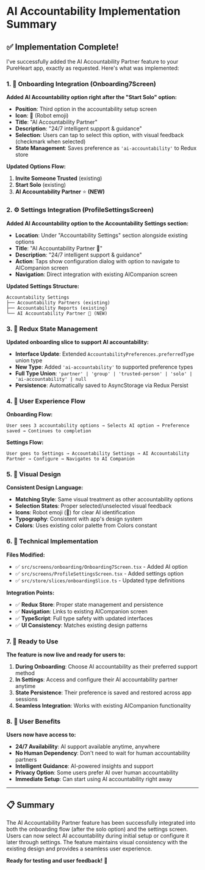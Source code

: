 # AI Accountability Implementation Summary

## ✅ **Implementation Complete!**

I've successfully added the AI Accountability Partner feature to your PureHeart app, exactly as requested. Here's what was implemented:

### **1. 🎯 Onboarding Integration (Onboarding7Screen)**

**Added AI Accountability option right after the "Start Solo" option:**

- **Position**: Third option in the accountability setup screen
- **Icon**: 🤖 (Robot emoji)
- **Title**: "AI Accountability Partner"
- **Description**: "24/7 intelligent support & guidance"
- **Selection**: Users can tap to select this option, with visual feedback (checkmark when selected)
- **State Management**: Saves preference as `'ai-accountability'` to Redux store

**Updated Options Flow:**
1. **Invite Someone Trusted** (existing)
2. **Start Solo** (existing) 
3. **AI Accountability Partner** ⭐ **(NEW)**

### **2. ⚙️ Settings Integration (ProfileSettingsScreen)**

**Added AI Accountability option to the Accountability Settings section:**

- **Location**: Under "Accountability Settings" section alongside existing options
- **Title**: "AI Accountability Partner 🤖"
- **Description**: "24/7 intelligent support & guidance"
- **Action**: Taps show configuration dialog with option to navigate to AICompanion screen
- **Navigation**: Direct integration with existing AICompanion screen

**Updated Settings Structure:**
```
Accountability Settings
├── Accountability Partners (existing)
├── Accountability Reports (existing)
└── AI Accountability Partner 🤖 (NEW)
```

### **3. 💾 Redux State Management**

**Updated onboarding slice to support AI accountability:**

- **Interface Update**: Extended `AccountabilityPreferences.preferredType` union type
- **New Type**: Added `'ai-accountability'` to supported preference types
- **Full Type Union**: `'partner' | 'group' | 'trusted-person' | 'solo' | 'ai-accountability' | null`
- **Persistence**: Automatically saved to AsyncStorage via Redux Persist

### **4. 🔄 User Experience Flow**

**Onboarding Flow:**
```
User sees 3 accountability options → Selects AI option → Preference saved → Continues to completion
```

**Settings Flow:**
```
User goes to Settings → Accountability Settings → AI Accountability Partner → Configure → Navigates to AI Companion
```

### **5. 🎨 Visual Design**

**Consistent Design Language:**
- **Matching Style**: Same visual treatment as other accountability options
- **Selection States**: Proper selected/unselected visual feedback
- **Icons**: Robot emoji (🤖) for clear AI identification
- **Typography**: Consistent with app's design system
- **Colors**: Uses existing color palette from Colors constant

### **6. 🔧 Technical Implementation**

**Files Modified:**
- ✅ `src/screens/onboarding/Onboarding7Screen.tsx` - Added AI option
- ✅ `src/screens/ProfileSettingsScreen.tsx` - Added settings option
- ✅ `src/store/slices/onboardingSlice.ts` - Updated type definitions

**Integration Points:**
- ✅ **Redux Store**: Proper state management and persistence
- ✅ **Navigation**: Links to existing AICompanion screen
- ✅ **TypeScript**: Full type safety with updated interfaces
- ✅ **UI Consistency**: Matches existing design patterns

### **7. 🚀 Ready to Use**

**The feature is now live and ready for users to:**

1. **During Onboarding**: Choose AI accountability as their preferred support method
2. **In Settings**: Access and configure their AI accountability partner anytime
3. **State Persistence**: Their preference is saved and restored across app sessions
4. **Seamless Integration**: Works with existing AICompanion functionality

### **8. 🎯 User Benefits**

**Users now have access to:**
- **24/7 Availability**: AI support available anytime, anywhere
- **No Human Dependency**: Don't need to wait for human accountability partners
- **Intelligent Guidance**: AI-powered insights and support
- **Privacy Option**: Some users prefer AI over human accountability
- **Immediate Setup**: Can start using AI accountability right away

---

## 📋 **Summary**

The AI Accountability Partner feature has been successfully integrated into both the onboarding flow (after the solo option) and the settings screen. Users can now select AI accountability during initial setup or configure it later through settings. The feature maintains visual consistency with the existing design and provides a seamless user experience.

**Ready for testing and user feedback!** 🎉

